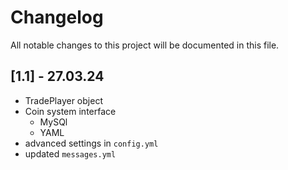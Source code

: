 # Changelog

All notable changes to this project will be documented in this file.

## [1.1] - 27.03.24
- TradePlayer object
- Coin system interface
  - MySQl
  - YAML
- advanced settings in `config.yml` 
- updated `messages.yml`